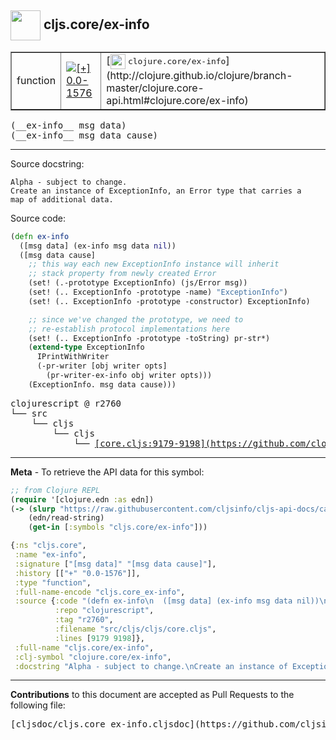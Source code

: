 ## <img width="48px" valign="middle" src="http://i.imgur.com/Hi20huC.png"> cljs.core/ex-info

 <table border="1">
<tr>

<td>function</td>
<td><a href="https://github.com/cljsinfo/cljs-api-docs/tree/0.0-1576"><img valign="middle" alt="[+] 0.0-1576" src="https://img.shields.io/badge/+-0.0--1576-lightgrey.svg"></a> </td>
<td>
[<img height="24px" valign="middle" src="http://i.imgur.com/1GjPKvB.png"> <samp>clojure.core/ex-info</samp>](http://clojure.github.io/clojure/branch-master/clojure.core-api.html#clojure.core/ex-info)
</td>
</tr>
</table>

 <samp>
(__ex-info__ msg data)<br>
</samp>
 <samp>
(__ex-info__ msg data cause)<br>
</samp>

---




Source docstring:

```
Alpha - subject to change.
Create an instance of ExceptionInfo, an Error type that carries a
map of additional data.
```

Source code:

```clj
(defn ex-info
  ([msg data] (ex-info msg data nil))
  ([msg data cause]
    ;; this way each new ExceptionInfo instance will inherit
    ;; stack property from newly created Error
    (set! (.-prototype ExceptionInfo) (js/Error msg))
    (set! (.. ExceptionInfo -prototype -name) "ExceptionInfo")
    (set! (.. ExceptionInfo -prototype -constructor) ExceptionInfo)

    ;; since we've changed the prototype, we need to
    ;; re-establish protocol implementations here
    (set! (.. ExceptionInfo -prototype -toString) pr-str*)
    (extend-type ExceptionInfo
      IPrintWithWriter
      (-pr-writer [obj writer opts]
        (pr-writer-ex-info obj writer opts)))
    (ExceptionInfo. msg data cause)))
```

 <pre>
clojurescript @ r2760
└── src
    └── cljs
        └── cljs
            └── <ins>[core.cljs:9179-9198](https://github.com/clojure/clojurescript/blob/r2760/src/cljs/cljs/core.cljs#L9179-L9198)</ins>
</pre>


---

__Meta__ - To retrieve the API data for this symbol:

```clj
;; from Clojure REPL
(require '[clojure.edn :as edn])
(-> (slurp "https://raw.githubusercontent.com/cljsinfo/cljs-api-docs/catalog/cljs-api.edn")
    (edn/read-string)
    (get-in [:symbols "cljs.core/ex-info"]))
```

```clj
{:ns "cljs.core",
 :name "ex-info",
 :signature ["[msg data]" "[msg data cause]"],
 :history [["+" "0.0-1576"]],
 :type "function",
 :full-name-encode "cljs.core_ex-info",
 :source {:code "(defn ex-info\n  ([msg data] (ex-info msg data nil))\n  ([msg data cause]\n    ;; this way each new ExceptionInfo instance will inherit\n    ;; stack property from newly created Error\n    (set! (.-prototype ExceptionInfo) (js/Error msg))\n    (set! (.. ExceptionInfo -prototype -name) \"ExceptionInfo\")\n    (set! (.. ExceptionInfo -prototype -constructor) ExceptionInfo)\n\n    ;; since we've changed the prototype, we need to\n    ;; re-establish protocol implementations here\n    (set! (.. ExceptionInfo -prototype -toString) pr-str*)\n    (extend-type ExceptionInfo\n      IPrintWithWriter\n      (-pr-writer [obj writer opts]\n        (pr-writer-ex-info obj writer opts)))\n    (ExceptionInfo. msg data cause)))",
          :repo "clojurescript",
          :tag "r2760",
          :filename "src/cljs/cljs/core.cljs",
          :lines [9179 9198]},
 :full-name "cljs.core/ex-info",
 :clj-symbol "clojure.core/ex-info",
 :docstring "Alpha - subject to change.\nCreate an instance of ExceptionInfo, an Error type that carries a\nmap of additional data."}

```

---

__Contributions__ to this document are accepted as Pull Requests to the following file:

 <pre>
[cljsdoc/cljs.core_ex-info.cljsdoc](https://github.com/cljsinfo/cljs-api-docs/blob/master/cljsdoc/cljs.core_ex-info.cljsdoc)
</pre>

